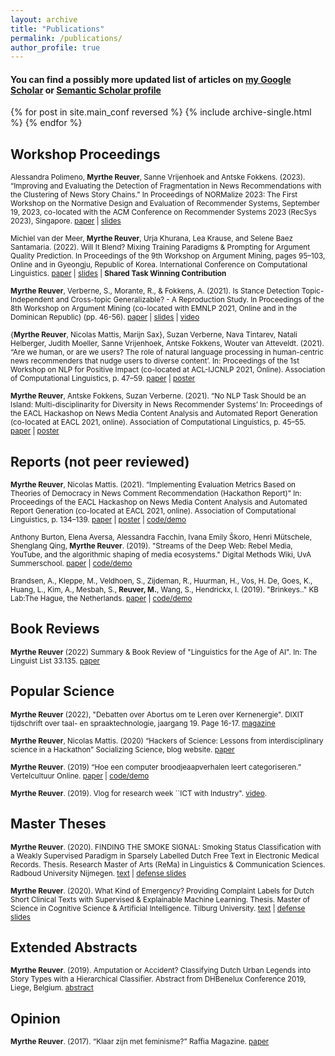 ```yaml
---
layout: archive
title: "Publications"
permalink: /publications/
author_profile: true
---
```


#### You can find a possibly more updated list of articles on [my Google Scholar](https://scholar.google.com/citations?user=HeACvaEAAAAJ&hl=en) or [Semantic Scholar profile](https://www.semanticscholar.org/author/Myrthe-Reuver/2081814526)


{% for post in site.main_conf reversed %}
  {% include archive-single.html %}
{% endfor %}

## Workshop Proceedings

<sub>Alessandra Polimeno, **Myrthe Reuver**, Sanne Vrijenhoek and Antske Fokkens. (2023). “Improving and Evaluating the Detection of Fragmentation in News Recommendations with the Clustering of News Story Chains.” In Proceedings of NORMalize 2023: The First Workshop on the Normative Design and Evaluation of Recommender Systems, September 19,
2023, co-located with the ACM Conference on Recommender Systems 2023 (RecSys 2023), Singapore. [paper](https://arxiv.org/pdf/2309.06192.pdf) | [slides]()

<sub>Michiel van der Meer, **Myrthe Reuver**, Urja Khurana, Lea Krause, and Selene Baez Santamaria. (2022). Will It Blend? Mixing Training Paradigms & Prompting for Argument Quality Prediction. In Proceedings of the 9th Workshop on Argument Mining, pages 95–103, Online and in Gyeongju, Republic of Korea. International Conference on Computational Linguistics. [paper](https://aclanthology.org/2022.argmining-1.8.pdf) | [slides]() | **Shared Task Winning Contribution**

<sub>**Myrthe Reuver**,  Verberne, S., Morante, R., & Fokkens, A. (2021). Is Stance Detection Topic-Independent and Cross-topic Generalizable? - A Reproduction Study. In Proceedings of the 8th Workshop on Argument Mining (co-located with EMNLP 2021, Online and in the Dominican Republic) (pp. 46-56). [paper](https://aclanthology.org/2021.argmining-1.5.pdf) | [slides](https://myrthereuver.github.io/talks/Slides_ArgMiningstance.pdf)  | [video]()</sub>

<sub> {**Myrthe Reuver**, Nicolas Mattis, Marijn Sax}, Suzan Verberne, Nava Tintarev, Natali Helberger, Judith Moeller, Sanne Vrijenhoek,  Antske Fokkens, Wouter van Atteveldt. (2021). “Are we human, or are we users? The role of natural language processing in human-centric news recommenders that nudge users to diverse content’. In: Proceedings of the 1st Workshop on NLP for Positive Impact (co-located at ACL-IJCNLP 2021, Online). Association of Computational Linguistics, p. 47–59.
[paper](https://aclanthology.org/2021.nlp4posimpact-1.6.pdf) | [poster](https://myrthereuver.github.io/talks/PiaD_poster.pdf)</sub>

<sub>**Myrthe Reuver**, Antske Fokkens, Suzan Verberne. (2021). “No NLP Task Should be an Island: Multi-disciplinarity for Diversity in News Recommender Systems’ In: Proceedings of the EACL Hackashop on News Media Content Analysis and Automated Report Generation (co-located at EACL 2021, online). Association of Computational Linguistics, p. 45–55.
[paper](https://www.aclweb.org/anthology/2021.hackashop-1.7.pdf) |
[poster](https://myrthereuver.github.io/talks/Reuver_NoTaskIsland%20(3).pdf)</sub>


## Reports (not peer reviewed)

<sub>**Myrthe Reuver**, Nicolas Mattis. (2021). “Implementing Evaluation Metrics Based on Theories of Democracy in News Comment Recommendation (Hackathon Report)” In: Proceedings of the EACL Hackashop on News Media Content Analysis and Automated Report Generation (co-located at EACL 2021, online). Association of Computational Linguistics, p. 134–139.
[paper](https://www.aclweb.org/anthology/2021.hackashop-1.19.pdf) |
[poster](https://myrthereuver.github.io/talks/MattisReuver_HackathonReport%20(6).pdf) |
[code/demo](https://github.com/myrthereuver/Hackathon_MediaComments/blob/main/Hackathon_comments_script.ipynb)</sub>

<sub>Anthony Burton, Elena Aversa, Alessandra Facchin, Ivana Emily Škoro, Henri Mütschele, Shenglang Qing, **Myrthe Reuver**. (2019). "Streams of the Deep Web: Rebel Media, YouTube, and the algorithmic shaping of media ecosystems." Digital Methods Wiki, UvA Summerschool.
[paper](https://wiki.digitalmethods.net/Dmi/SummerSchool2019StreamsoftheDeepWeb) |
[code/demo](https://anthbrtn.com/streamsDeepWeb/ctopics/index.html)</sub>

<sub>Brandsen, A., Kleppe, M., Veldhoen, S., Zijdeman, R., Huurman, H., Vos, H. De, Goes, K., Huang, L., Kim, A., Mesbah, S., **Reuver, M.**, Wang, S., Hendrickx, I. (2019). "Brinkeys.." KB Lab:The Hague, the Netherlands.
[paper](http://www.kbresearch.nl/brinkeys/report.pdf) |
[code/demo](http://kbresearch.nl/brinkeys/)</sub>

## Book Reviews

<sub> **Myrthe Reuver** (2022) Summary & Book Review of "Linguistics for the Age of AI". In: The Linguist List 33.135. [paper](https://linguistlist.org/issues/33/33-135/)</sub>

## Popular Science 

<sub>**Myrthe Reuver** (2022), "Debatten over Abortus om te Leren over Kernenergie". DIXIT tijdschrift over taal- en spraaktechnologie, jaargang 19. Page 16-17. [magazine](https://notas.nl/dixit/dixit_2022_tst_en_big-models.pdf})</sub>

<sub>**Myrthe Reuver**, Nicolas Mattis. (2020) “Hackers of Science: Lessons from interdisciplinary science in a Hackathon” Socializing Science, blog website.
[paper](https://socializingsciencevu.com/2021/03/02/hackers-of-science-lessons-from-interdisciplinary-science-in-a-hackathon/) </sub>

<sub>**Myrthe Reuver**. (2019) “Hoe een computer broodjeaapverhalen leert categoriseren.” Vertelcultuur Online.
[paper](https://neerlandistiek.nl/2019/10/hoe-een-computer-broodjeaapverhalen-leert-categoriseren/) |
[code/demo](https://myrthereuver.github.io/UrbanLegendCategorizer/)</sub>

<sub> **Myrthe Reuver**. (2019). Vlog for research week ``ICT with Industry". [video](https://www.youtube.com/watch?v=-m92LxE5hQ4).

## Master Theses 

<sub>**Myrthe Reuver**. (2020). FINDING THE SMOKE SIGNAL: Smoking Status Classification with a Weakly Supervised Paradigm in Sparsely Labelled Dutch Free Text in Electronic Medical Records. Thesis. Research Master of Arts (ReMa) in Linguistics & Communication Sciences. Radboud University Nijmegen.
[text](https://theses.ubn.ru.nl/bitstream/handle/123456789/10278/Reuver%2C_M.E._1.pdf?sequence=1) | [defense slides](https://myrthereuver.github.io/talks/ReMa_defense.pdf) </sub>

<sub>**Myrthe Reuver**. (2020). What Kind of Emergency?
Providing Complaint Labels for Dutch Short Clinical Texts with Supervised & Explainable Machine Learning. Thesis. Master of Science in Cognitive Science & Artificial Intelligence. Tilburg University. [text](https://www.researchgate.net/profile/Myrthe-Reuver-2/publication/349916107_What_Kind_of_Emergency_Providing_Complaint_Labels_for_Dutch_Short_Clinical_Texts_with_Supervised_Explainable_Machine_Learning_What_Kind_of_Emergency_Providing_Complaint_Labels_for_Dutch_Short_Clinical/links/60473581a6fdcc9c7821a978/What-Kind-of-Emergency-Providing-Complaint-Labels-for-Dutch-Short-Clinical-Texts-with-Supervised-Explainable-Machine-Learning-What-Kind-of-Emergency-Providing-Complaint-Labels-for-Dutch-Short-Clinic.pdf) | [defense slides](https://myrthereuver.github.io/talks/TilburgTriage_LSTmeeting.pptx.pdf)</sub>

## Extended Abstracts

<sub>**Myrthe Reuver**. (2019).  Amputation or Accident? Classifying Dutch Urban Legends into Story Types with a Hierarchical Classifier. Abstract from DHBenelux Conference 2019, Liege, Belgium.
[abstract](https://myrthereuver.github.io/talks/DH_Benelux_2019_paper_69.pdf)</sub>

## Opinion

<sub>**Myrthe Reuver**. (2017). “Klaar zijn met feminisme?” Raffia Magazine.
[paper](https://raffia-magazine.com/2017/05/01/klaar-zijn-met-feminisme/)</sub>

